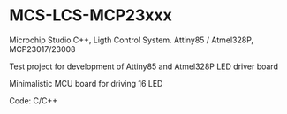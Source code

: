 # MCS-LCS-MCP23xxx
Microchip Studio C++, Ligth Control System. Attiny85 / Atmel328P, MCP23017/23008

Test project for development of Attiny85 and Atmel328P LED driver board

Minimalistic MCU board for driving 16 LED

Code: C/C++

